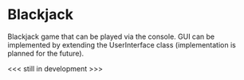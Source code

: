 # Blackjack
Blackjack game that can be played via the console. GUI can be implemented by extending the UserInterface class (implementation is planned for the future).

<<< still in development >>>
